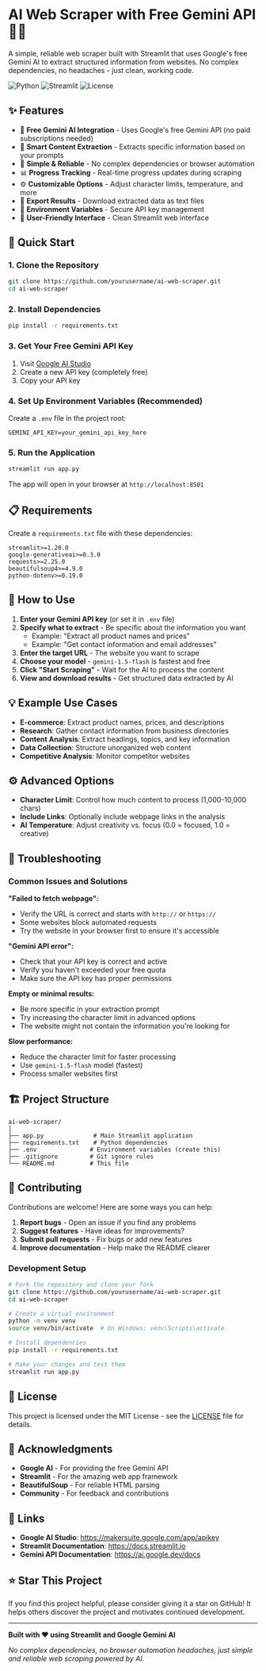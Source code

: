 # AI Web Scraper with Free Gemini API 🕵️‍♂️

A simple, reliable web scraper built with Streamlit that uses Google's free Gemini AI to extract structured information from websites. No complex dependencies, no headaches - just clean, working code.

![Python](https://img.shields.io/badge/python-v3.8+-blue.svg)
![Streamlit](https://img.shields.io/badge/streamlit-v1.20+-red.svg)
![License](https://img.shields.io/badge/license-MIT-green.svg)

## ✨ Features

- 🤖 **Free Gemini AI Integration** - Uses Google's free Gemini API (no paid subscriptions needed)
- 🎯 **Smart Content Extraction** - Extracts specific information based on your prompts
- 🚀 **Simple & Reliable** - No complex dependencies or browser automation
- 📊 **Progress Tracking** - Real-time progress updates during scraping
- ⚙️ **Customizable Options** - Adjust character limits, temperature, and more
- 💾 **Export Results** - Download extracted data as text files
- 🔐 **Environment Variables** - Secure API key management
- 🎨 **User-Friendly Interface** - Clean Streamlit web interface

## 🚀 Quick Start

### 1. Clone the Repository
```bash
git clone https://github.com/yourusername/ai-web-scraper.git
cd ai-web-scraper
```

### 2. Install Dependencies
```bash
pip install -r requirements.txt
```

### 3. Get Your Free Gemini API Key
1. Visit [Google AI Studio](https://makersuite.google.com/app/apikey)
2. Create a new API key (completely free)
3. Copy your API key

### 4. Set Up Environment Variables (Recommended)
Create a `.env` file in the project root:
```env
GEMINI_API_KEY=your_gemini_api_key_here
```

### 5. Run the Application
```bash
streamlit run app.py
```

The app will open in your browser at `http://localhost:8501`

## 📋 Requirements

Create a `requirements.txt` file with these dependencies:
```
streamlit>=1.20.0
google-generativeai>=0.3.0
requests>=2.25.0
beautifulsoup4>=4.9.0
python-dotenv>=0.19.0
```

## 🎯 How to Use

1. **Enter your Gemini API key** (or set it in `.env` file)
2. **Specify what to extract** - Be specific about the information you want
   - Example: "Extract all product names and prices"
   - Example: "Get contact information and email addresses"
3. **Enter the target URL** - The website you want to scrape
4. **Choose your model** - `gemini-1.5-flash` is fastest and free
5. **Click "Start Scraping"** - Wait for the AI to process the content
6. **View and download results** - Get structured data extracted by AI

## 💡 Example Use Cases

- **E-commerce**: Extract product names, prices, and descriptions
- **Research**: Gather contact information from business directories
- **Content Analysis**: Extract headings, topics, and key information
- **Data Collection**: Structure unorganized web content
- **Competitive Analysis**: Monitor competitor websites

## ⚙️ Advanced Options

- **Character Limit**: Control how much content to process (1,000-10,000 chars)
- **Include Links**: Optionally include webpage links in the analysis
- **AI Temperature**: Adjust creativity vs. focus (0.0 = focused, 1.0 = creative)

## 🔧 Troubleshooting

### Common Issues and Solutions

**"Failed to fetch webpage":**
- Verify the URL is correct and starts with `http://` or `https://`
- Some websites block automated requests
- Try the website in your browser first to ensure it's accessible

**"Gemini API error":**
- Check that your API key is correct and active
- Verify you haven't exceeded your free quota
- Make sure the API key has proper permissions

**Empty or minimal results:**
- Be more specific in your extraction prompt
- Try increasing the character limit in advanced options
- The website might not contain the information you're looking for

**Slow performance:**
- Reduce the character limit for faster processing
- Use `gemini-1.5-flash` model (fastest)
- Process smaller websites first

## 🏗️ Project Structure

```
ai-web-scraper/
│
├── app.py              # Main Streamlit application
├── requirements.txt    # Python dependencies
├── .env               # Environment variables (create this)
├── .gitignore         # Git ignore rules
└── README.md          # This file
```

## 🤝 Contributing

Contributions are welcome! Here are some ways you can help:

1. **Report bugs** - Open an issue if you find any problems
2. **Suggest features** - Have ideas for improvements?
3. **Submit pull requests** - Fix bugs or add new features
4. **Improve documentation** - Help make the README clearer

### Development Setup
```bash
# Fork the repository and clone your fork
git clone https://github.com/yourusername/ai-web-scraper.git
cd ai-web-scraper

# Create a virtual environment
python -m venv venv
source venv/bin/activate  # On Windows: venv\Scripts\activate

# Install dependencies
pip install -r requirements.txt

# Make your changes and test them
streamlit run app.py
```

## 📄 License

This project is licensed under the MIT License - see the [LICENSE](LICENSE) file for details.

## 🙏 Acknowledgments

- **Google AI** - For providing the free Gemini API
- **Streamlit** - For the amazing web app framework
- **BeautifulSoup** - For reliable HTML parsing
- **Community** - For feedback and contributions

## 🔗 Links

- **Google AI Studio**: https://makersuite.google.com/app/apikey
- **Streamlit Documentation**: https://docs.streamlit.io
- **Gemini API Documentation**: https://ai.google.dev/docs

## ⭐ Star This Project

If you find this project helpful, please consider giving it a star on GitHub! It helps others discover the project and motivates continued development.

---

**Built with ❤️ using Streamlit and Google Gemini AI**

*No complex dependencies, no browser automation headaches, just simple and reliable web scraping powered by AI.*